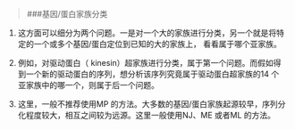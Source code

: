 >###基因/蛋白家族分类

1. 这方面可以细分为两个问题。一是对一个大的家族进行分类，另一个就是将特定的一个或多个基因/蛋白定位到已知的大的家族上， 看看属于哪个亚家族。

2.  例如，对驱动蛋白（ kinesin）超家族进行分类，属于第一个问题。而假如得到一个新的驱动蛋白的序列，想分析该序列究竟属于驱动蛋白超家族的14 个亚家族中的哪一个，则属于后一个问题。

3. 这里，一般不推荐使用MP 的方法。大多数的基因/蛋白家族起源较早，序列分化程度较大，相互之间较为远源。这里一般使用NJ、ME 或者ML 的方法。